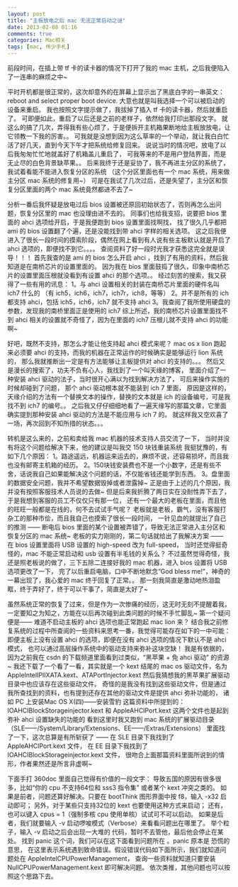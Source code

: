 ```yaml
---
layout: post
title: "主板放电之后 mac 无法正常启动之谜"
date: 2013-02-08 01:16
comments: true
categories: Mac相关
tags: [mac, 伟少手札]
---
```

前段时间，在插上带 tf 卡的读卡器的情况下打开了我的 mac 主机，之后我便陷入了一连串的麻烦之中~
<!-- more -->
平时开机都是很正常的，这次却意外的在屏幕上显示出了黑底白字的一串英文：
reboot and select proper boot device.
大意也就是叫我选择一个可以被启动的设备来重启。
我也按照文字提示做了，我拔掉了插入 tf 卡的读卡器，然后就重启了。
可即便如此，重启了以后还是之前的老样子，依然给我打印出那段文字。
就这么的搞了几次，弄得我有些心烦了，于是便拆开主机箱果断地给主板放放电，让它领教一下我的厉害。。
可我就是没想到因为这么草率的一个举动，就让我白白忙活了好几天，直到今天下午才把系统给修复回来。
说说当时的情况吧，放电了以后我匆匆忙忙地就盖好了机箱盖儿重启了，
可我等来的不是用户登陆界面，而是无止尽的白色背景缺苹果。。
后来我终于还是妥协了，我不再进主分区的系统了，我试着看能不能进入恢复分区的系统
（这个分区里面也有一个 mac 系统，用来做主分区 mac 系统的修复用~）
可是在我试了几次过后，还是失望了，主分区和恢复分区里面的两个 mac 系统竟然都进不去了~

分析一番后我怀疑是放电过后 bios 设置被还原回初始状态了，否则再怎么出问题，恢复分区里的 mac 也没理由进不去的。
同事们也给我支招，说要把 bios 里面的 ahci 选项给开启，于是我便跑到 bios 设置里面找啊找，
找了很久几乎都把 ami 的 bios 设置翻了个遍，还是没能找到带 ahci 字样的相关选项。
这之后我便进入了很长一段时间的摸索阶段，偶然在网上看到有人说有些主板默认就是开启了 ahci 选项的，即便找不到它。。。。
查阅资料了好一段时光我才获悉这完全就是误导！！！
首先我查的是 ami 的 bios 怎么开启 ahci ，找到了有用的资料，然后我知道是在南桥芯片的设置里面的。
因为我在 bios 里面鼓捣了很久，印象中南桥芯片的设置里面压根就没看到有设置 ahci 的那个选项。。
经过刻苦的搜索，我又获得了一些有用的讯息：
1。与 ahci 设置相关的封装在南桥芯片里面的硬件名叫 ich7 什么的
（有 ich5，ich6，ich7，ich7r，ich8，等等）
2。并不是所有的 ich 都支持 ahci，包括 ich5，ich6，ich7 就不支持 ahci
3。我查阅了我所使用硬盘的参数，发现我的南桥里面正是使用的 ich7
综上所述，我的南桥芯片设置里面找不到 ahci 相关的设置就不奇怪了，因为在里面的 ich7 压根儿就不支持 ahci 的功能啊~

好吧，既然不支持，那怎么才能让他支持起  ahci 模式来呢？
mac os x lion 跑起来必须要  ahci 的支持，而我的机器在正常运作的时候确实是能够运行 lion 系统的，
那么我就推断出一定是有方法能够让主板提供对 ahci 的支持的。。。
然后又是漫长的搜索了，功夫不负有心人，我找到了一个叫天缘的博客，
里面介绍了一种安装 ahci 驱动的法子，当时很开心满以为找到解决方法了，
可后来操作实施的时候却碰到了问题， 那个 ahci 驱动根本就不能装到 ich 7 里面，
原因是这样的，天缘介绍的方法有一个替换文本的操作，替换的文本就是  ich 的设备编号，可是我找不到 ich7 的编号。。
之后我又仔仔细细地看了一遍天缘写的那篇文章，它里面确实提到那种安装 ahci 驱动的方法是不能应用与 ich 7 的。
就这样我又空欢喜了一场，再次回到不知所措的状态。。。

转机是这么来的，之前和卖给我 mac 机器的技术支持人员交流了一下，
当时并没有将这个问题给解决下来，他的建议是叫我交 150 块钱重装系统
我挺犹豫的，有如下几个原因：
1。路途遥远，机器运来运去的，麻烦不说，还容易损坏，而且我也没有邮寄主机箱的经历。
2。150块钱安装费也不是一个小数字，还是有些不舍，话说我自己如果能解决这个问题的话，不仅能省钱还能学到东西。
3。盘里面的数据安全问题，我并不希望数据毁掉或者泄露掉~
正是由于上述的几个原因，我并没有按照客服技术人员说的去做~
但是后来我折腾了两日实在没耐性弄下去了，于是我想到客服的员工不仅仅只有那一位，
还有一个最大的老板在里面，而且他的旺旺一般都是在线的，何不去试试手气呢？
老板就是老板，霸气，没有客服打杂工的那种市侩，而且我自己也摸索了很长一段时间，
一针见血的就提出了自己的推测 —— 断电后 bios 里面的某个设置被弄错了，导致无法正常进入主分区和恢复分区的 mac 系统~
老板的实力刚刚的，第二句话就给出了我解决方案 —— 在 bios 设置里面将 USB 设置的 high-speed 改为 full-speed，
当时还觉得挺奇怪的，mac 不能正常启动和 usb 设置有半毛钱的关系么？
不过虽然觉得奇怪，我还是照老板说的做了，三下五除二连接好我的 mac 机器，进入 bios 设置将 USB 选项更改了一下，
完了以后重启电脑，口中不断地默念“God bless me!”，神奇的一幕出现了，我心爱的 mac 终于回复了正常。。
那一刻我简直是激动地热泪盈眶，终于弄好了，终于可以干事了，简直是太好了~

虽然系统正常的恢复了过来，但是作为一次惨痛的经历，这无时无刻不提醒着我，
一定要知之为知之，方能在以后再次碰到此类问题的时候不手忙脚乱~
第一个疑问便是—— 难道不启动主板的 ahci 选项也能正常跑起  mac lion 来？
结合我之前修复系统的过程中所查阅的一些资料来思考一番，我觉得可能存在如下的一中可能：
即便主板上没有设置 ahci 的选项，即便在没有 ahci 选项的情况下默认不是 ahci 模式，
也可以通过高层操作系统中的驱动支持来弥补这块空缺！
我是有依据的，因为之前我在 csdn 的下载频道里面看到过类似，“黑苹果 + 免 ahci 驱动” 的资源~
我还下载了一个看了一看，其实就是一个 kext 结尾的 mac os 驱动文件，名为 AppleIntelIPIIXATA.kext、ATAPortInjector.kext
然后我猜想我的黑苹果扩展驱动目录中也应该存在这些驱动文件。
奇怪的是我没有找到这些驱动文件，但是通过我所查找到的资料，也有提到还存在其他的驱动文件是提供 ahci 弥补功能的，
诸如
  PC 上安装Mac OS X(四)——安装雪豹
 这篇资料中所提到的：IOAHCIBlockStorageinjector.kext 和 AppleAHCIPort.kext 
这两个文件也是起到弥补 ahci 设置缺失的功能的
看到这里时我又跑到 mac 系统的扩展驱动目录（SLE——/System/Library/Extensions、EE——/Extras/Extensions）
里面找了一下，这次总算是有所斩获了 —— 
在 SLE 目录下我找到了 AppleAHCIPort.kext 文件，
在 EE 目录下我找到了 IOAHCIBlockStorageinjector.kext 文件， 
很吻合上面那篇资料里面所说到的情形，作者果然还是所言非虚啊~

下面手打 360doc 里面自己觉得有价值的一段文字：
导致五国的原因有很多很多，比如“你的 cpu 不支持64位和 sss3 指令集” 或者某个 kext 冲突之类的。
如果是前者，问题还算好解决。只要在 bootThink 图形界面中按 f8，输入 -x32 启动即可；
另外，对于某些只支持32位的 kext 也要使用这种方式来启动；
还有，也可以键入 cpus = 1（强制多核 cpu 使用单核）试试可不可以启动。
如果是后者，我们就要输入 -v 启动啰唆模式（Verbose）来看看问题出在哪里了。
举个粒子，输入 -v 启动之后会出现一大堆的 代码，暂时不去管他，最后他会停止在某处。
找到  panic 这个词，我们可以在这下面看到问题所在 。panic 原本是 恐慌的意思，
在这里表示系统遇到致命错误。假设错误代码如下面所示，我们就知道问题处在 AppleIntelCPUPowerManagement，
查询一些资料就知道只要安装 NullCPUPowerManagement.kext 即可解决问题。
依次类推，其他问题也可以按照这个思路下去。
